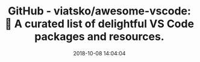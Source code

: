 ---
date: 2018-10-08 14:04:04
link:
  source: pocket
  source_url: https://getpocket.com
  text: "GitHub - viatsko/awesome-vscode: \U0001F3A8 A curated list of delightful\
    \ VS Code packages and resources."
  url: https://github.com/viatsko/awesome-vscode
slug: github-viatsko-awesome-vscode-a-curated-list-of-delightful-vs-code-packages-and-resources
source: pocket
title: "GitHub - viatsko/awesome-vscode: \U0001F3A8 A curated list of delightful VS\
  \ Code packages and resources."
---